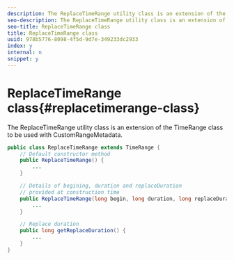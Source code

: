 ```yaml
---
description: The ReplaceTimeRange utility class is an extension of the TimeRange class to be used with CustomRangeMetadata.
seo-description: The ReplaceTimeRange utility class is an extension of the TimeRange class to be used with CustomRangeMetadata.
seo-title: ReplaceTimeRange class
title: ReplaceTimeRange class
uuid: 978b5776-8098-4f5d-9d7e-349233dc2933
index: y
internal: n
snippet: y
---
```


# ReplaceTimeRange class{#replacetimerange-class}

The ReplaceTimeRange utility class is an extension of the TimeRange class to be used with CustomRangeMetadata.

```java
public class ReplaceTimeRange extends TimeRange {
    // Default constructor method
    public ReplaceTimeRange() { 
        ... 
    }

    // Details of begining, duration and replaceDuration 
    // provided at construction time 
    public ReplaceTimeRange(long begin, long duration, long replaceDuration) { 
        ... 
    }

    // Replace duration
    public long getReplaceDuration() { 
        ... 
    }
}

```

